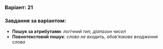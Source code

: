 ### Варіант: **21**
### Завдання за варіантом:
- **Пошук за атрибутами**: *логічний тип, діапазон чисел*
- **Повнотекстовий пошук**: *слово не входить, обов’язкове входження слова*